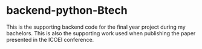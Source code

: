 # backend-python-Btech
This is the supporting backend code for the final year project during my bachelors. This is also the supporting work used when publishing the paper presented in the ICOEI conference.

